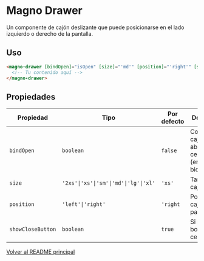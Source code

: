 # Magno Drawer

Un componente de cajón deslizante que puede posicionarse en el lado izquierdo o derecho de la pantalla.

## Uso

```html
<magno-drawer [bindOpen]="isOpen" [size]="'md'" [position]="'right'" [showCloseButton]="true">
  <!-- Tu contenido aquí -->
</magno-drawer>
```

## Propiedades

| Propiedad         | Tipo                                  | Por defecto | Descripción                                                        |
| ----------------- | ------------------------------------- | ----------- | ------------------------------------------------------------------ |
| `bindOpen`        | `boolean`                             | `false`     | Controla si el cajón está abierto o cerrado (enlace bidireccional) |
| `size`            | `'2xs'\|'xs'\|'sm'\|'md'\|'lg'\|'xl'` | `'xs'`      | Tamaño del cajón                                                   |
| `position`        | `'left'\|'right'`                     | `'right`    | Posición del cajón en la pantalla                                  |
| `showCloseButton` | `boolean`                             | `true`      | Si mostrar el botón de cerrar                                      |

[Volver al README principal](../../../../README.md)
